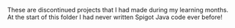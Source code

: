 These are discontinued projects that I had made during my learning months. At the start of this folder I had never written Spigot Java code ever before!
